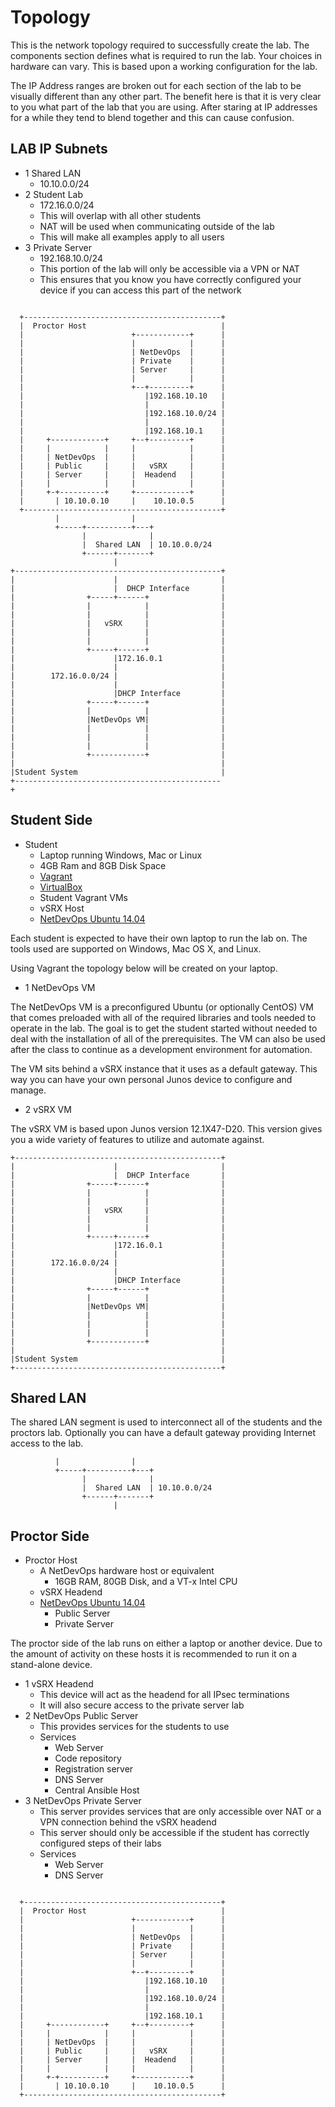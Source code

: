 Topology
========

This is the network topology required to successfully create the lab. The components section defines what is required to run the lab. Your choices in hardware can vary. This is based upon a working configuration for the lab.

The IP Address ranges are broken out for each section of the lab to be visually different than any other part. The benefit here is that it is very clear to you what part of the lab that you are using. After staring at IP addresses for a while they tend to blend together and this can cause confusion.

LAB IP Subnets
--------------

-	1 Shared LAN
	-	10.10.0.0/24
-	2 Student Lab
	-	172.16.0.0/24
	-	This will overlap with all other students
	-	NAT will be used when communicating outside of the lab
	-	This will make all examples apply to all users
-	3 Private Server
	-	192.168.10.0/24
	-	This portion of the lab will only be accessible via a VPN or NAT
	-	This ensures that you know you have correctly configured your device if you can access this part of the network

```

  +--------------------------------------------+
  |  Proctor Host                              |            
  |                        +------------+      |            
  |                        |            |      |            
  |                        | NetDevOps  |      |            
  |                        | Private    |      |            
  |                        | Server     |      |            
  |                        |            |      |            
  |                        +--+---------+      |            
  |                           |192.168.10.10   |            
  |                           |                |            
  |                           |192.168.10.0/24 |            
  |                           |                |            
  |                           |192.168.10.1    |            
  |     +------------+     +--+---------+      |            
  |     |            |     |            |      |            
  |     | NetDevOps  |     |            |      |            
  |     | Public     |     |   vSRX     |      |            
  |     | Server     |     |  Headend   |      |            
  |     |            |     |            |      |            
  |     +-+----------+     +------------+      |            
  |       | 10.10.0.10     |    10.10.0.5      |            
  +--------------------------------------------+            
          |                |                                
          +-----+----------+---+                            
                |              |                            
                |  Shared LAN  | 10.10.0.0/24               
                +------+-------+                            
                       |                                    
+----------------------------------------------+            
|                      |                       |            
|                      |  DHCP Interface       |            
|                +-----+------+                |            
|                |            |                |            
|                |            |                |            
|                |   vSRX     |                |            
|                |            |                |            
|                |            |                |            
|                +-----+------+                |            
|                      |172.16.0.1             |            
|                      |                       |            
|        172.16.0.0/24 |                       |            
|                      |                       |            
|                      |DHCP Interface         |            
|                +-----+------+                |            
|                |            |                |            
|                |NetDevOps VM|                |            
|                |            |                |            
|                |            |                |            
|                |            |                |            
|                +------------+                |            
|                                              |            
|Student System                                |            
+----------------------------------------------+                                                                    
```

Student Side
------------

-	Student
	-	Laptop running Windows, Mac or Linux
	-	4GB Ram and 8GB Disk Space
	-	[Vagrant](http://www.vagrantup.com/downloads.html)
	-	[VirtualBox](https://www.virtualbox.org/wiki/Downloads)
	-	Student Vagrant VMs
	-	vSRX Host
	-	[NetDevOps Ubuntu 14.04](https://atlas.hashicorp.com/juniper/boxes/netdevops-ubuntu1404)

Each student is expected to have their own laptop to run the lab on. The tools used are supported on Windows, Mac OS X, and Linux.

Using Vagrant the topology below will be created on your laptop.

-	1 NetDevOps VM

The NetDevOps VM is a preconfigured Ubuntu (or optionally CentOS) VM that comes preloaded with all of the required libraries and tools needed to operate in the lab. The goal is to get the student started without needed to deal with the installation of all of the prerequisites. The VM can also be used after the class to continue as a development environment for automation.

The VM sits behind a vSRX instance that it uses as a default gateway. This way you can have your own personal Junos device to configure and manage.

-	2 vSRX VM

The vSRX VM is based upon Junos version 12.1X47-D20. This version gives you a wide variety of features to utilize and automate against.

```
+----------------------------------------------+            
|                      |                       |            
|                      |  DHCP Interface       |            
|                +-----+------+                |            
|                |            |                |            
|                |            |                |            
|                |   vSRX     |                |            
|                |            |                |            
|                |            |                |            
|                +-----+------+                |            
|                      |172.16.0.1             |            
|                      |                       |            
|        172.16.0.0/24 |                       |            
|                      |                       |            
|                      |DHCP Interface         |            
|                +-----+------+                |            
|                |            |                |            
|                |NetDevOps VM|                |            
|                |            |                |            
|                |            |                |            
|                |            |                |            
|                +------------+                |            
|                                              |            
|Student System                                |            
+----------------------------------------------+   
```

Shared LAN
----------

The shared LAN segment is used to interconnect all of the students and the proctors lab. Optionally you can have a default gateway providing Internet access to the lab.

```
          |                |                      
          +-----+----------+---+                            
                |              |                            
                |  Shared LAN  | 10.10.0.0/24               
                +------+-------+                            
                       |                       
```

Proctor Side
------------

-	Proctor Host
	-	A NetDevOps hardware host or equivalent
		-	16GB RAM, 80GB Disk, and a VT-x Intel CPU
	-	vSRX Headend
	-	[NetDevOps Ubuntu 14.04](https://atlas.hashicorp.com/juniper/boxes/netdevops-ubuntu1404)
		-	Public Server
		-	Private Server

The proctor side of the lab runs on either a laptop or another device. Due to the amount of activity on these hosts it is recommended to run it on a stand-alone device.

-	1 vSRX Headend
	-	This device will act as the headend for all IPsec terminations
	-	It will also secure access to the private server lab
-	2 NetDevOps Public Server
	-	This provides services for the students to use
	-	Services
		-	Web Server
		-	Code repository
		-	Registration server
		-	DNS Server
		-	Central Ansible Host
-	3 NetDevOps Private Server
	-	This server provides services that are only accessible over NAT or a VPN connection behind the vSRX headend
	-	This server should only be accessible if the student has correctly configured steps of their labs
	-	Services
		-	Web Server
		-	DNS Server

```

  +--------------------------------------------+
  |  Proctor Host                              |            
  |                        +------------+      |            
  |                        |            |      |            
  |                        | NetDevOps  |      |            
  |                        | Private    |      |            
  |                        | Server     |      |            
  |                        |            |      |            
  |                        +--+---------+      |            
  |                           |192.168.10.10   |            
  |                           |                |            
  |                           |192.168.10.0/24 |            
  |                           |                |            
  |                           |192.168.10.1    |            
  |     +------------+     +--+---------+      |            
  |     |            |     |            |      |            
  |     | NetDevOps  |     |            |      |            
  |     | Public     |     |   vSRX     |      |            
  |     | Server     |     |  Headend   |      |            
  |     |            |     |            |      |            
  |     +-+----------+     +------------+      |            
  |       | 10.10.0.10     |    10.10.0.5      |            
  +--------------------------------------------+  
```
